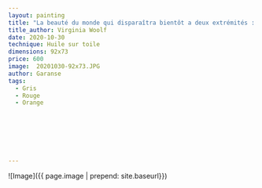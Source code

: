 ```yaml
---
layout: painting
title: "La beauté du monde qui disparaîtra bientôt a deux extrémités : celle du rire, et celle de l'angoisee, coupant le coeur en deux."                     
title_author: Virginia Woolf                                            
date: 2020-10-30
technique: Huile sur toile 
dimensions: 92x73
price: 600
image:  20201030-92x73.JPG
author: Garanse
tags:
  - Gris
  - Rouge
  - Orange
  
  
  
  
  
  
  
---
```

![Image]({{ page.image | prepend: site.baseurl}})

